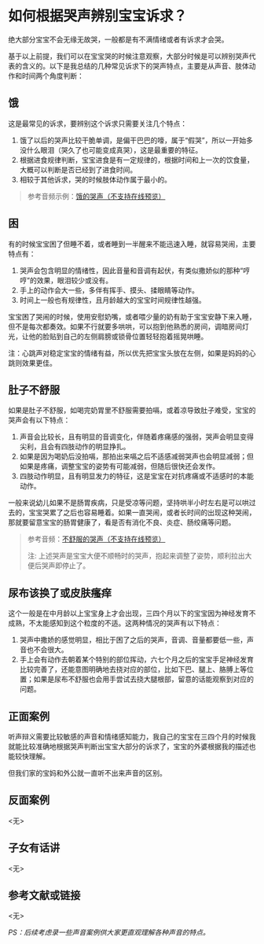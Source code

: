 # 如何根据哭声辨别宝宝诉求？

绝大部分宝宝不会无缘无故哭，一般都是有不满情绪或者有诉求才会哭。

基于以上前提，我们可以在宝宝哭的时候注意观察，大部分时候是可以辨别哭声代表的含义的。以下是我总结的几种常见诉求下的哭声特点，主要是从声音、肢体动作和时间两个角度判断：

## 饿

这是最常见的诉求，要辨别这个诉求只需要关注几个特点：

1. 饿了以后的哭声比较干脆单调，是偏干巴巴的嚎，属于“假哭”，所以一开始多没什么眼泪（哭久了也可能变成真哭），这是最重要的特征。
2. 根据进食规律判断，宝宝进食是有一定规律的，根据时间和上一次的饮食量，大概可以判断是否已经到了进食时间。
3. 相较于其他诉求，哭的时候肢体动作属于最小的。

> 参考音频示例：[饿的哭声（不支持在线预览）](./img/BabyHugryCry.mp3)

## 困

有的时候宝宝困了但睡不着，或者睡到一半醒来不能迅速入睡，就容易哭闹，主要特点有：

1. 哭声会包含明显的情绪性，因此音量和音调有起伏，有类似撒娇似的那种“哼哼”的效果，眼泪较少或没有。
2. 手上的动作会大一些，多伴有挥手、摸头、揉眼睛等动作。
3. 时间上一般也有规律性，且月龄越大的宝宝时间规律性越强。

宝宝困了哭闹的时候，使用安慰奶嘴，或者喂少量的奶有助于宝宝安静下来入睡，但不是每次都奏效。如果不行就要多哄哄，可以抱到他熟悉的房间，调暗房间灯光，让他的脸贴到自己的左侧肩膀或锁骨位置轻轻抱着摇晃哄睡。

注：心跳声对稳定宝宝的情绪有益，所以优先把宝宝头放在左侧，如果是妈妈的心跳则效果更佳。

## 肚子不舒服

如果是肚子不舒服，如喝完奶胃里不舒服需要拍嗝，或着凉导致肚子难受，宝宝的哭声会有以下特点：

1. 声音会比较长，且有明显的音调变化，伴随着疼痛感的强弱，哭声会明显变得尖利，且会有四肢动作的明显挣扎。
2. 如果是因为喝奶后没拍嗝，那拍出来嗝之后不适感减弱哭声也会明显减弱；但如果是疼痛，调整宝宝的姿势有可能减弱，但随后很快还会发作。
3. 四肢动作明显，且有明显发力的特征，这是宝宝在对抗疼痛或不适感时的本能动作。

一般来说幼儿如果不是肠胃疾病，只是受凉等问题，坚持哄半小时左右是可以哄过去的，宝宝哭累了之后也容易睡着。如果一直哭闹，或者长时间的出现这种哭闹，那就要留意宝宝的肠胃健康了，看是否有消化不良、炎症、肠绞痛等问题。

> 参考音频：[不舒服的哭声（不支持在线预览）](./img/BabySufferingCry.mp3)
>
> 注: 上述哭声是宝宝大便不顺畅时的哭声，抱起来调整了姿势，顺利拉出大便后哭声即停止了。

## 尿布该换了或皮肤瘙痒

这个一般是在中月龄以上宝宝身上才会出现，三四个月以下的宝宝因为神经发育不成熟，不太能感知到这个粒度的不适。这两种情况的哭声有以下特点：

1. 哭声中撒娇的感觉明显，相比于困了之后的哭声，音调、音量都要低一些，声音也不会很大。
2. 手上会有动作去朝着某个特别的部位挥动，六七个月之后的宝宝手足神经发育比较完善了，还能意图明确地去挠对应的部位，比如下巴、腿上、胳膊上等位置；如果是尿布不舒服也会用手尝试去挠大腿根部，留意的话能观察到对应的问题。

<!-- 添加正面案例（不超过3个），如没有则保留<无>占位符 -->

## 正面案例

听声辩义需要比较敏感的声音和情绪感知能力，我自己的宝宝在三四个月的时候我就能比较准确地根据哭声判断出宝宝大部分的诉求了，宝宝的外婆根据我的描述也能较快理解。

但我们家的宝妈和外公就一直听不出来声音的区别。

<!-- 添加反面案例（不超过3个），如没有则标记<无>占位符 -->

## 反面案例

<无>

<!-- 来自子女的看法，如没有则标记<无>占位符 -->
<!-- 注意：这一部分意在反映子女的具体反馈，默认应该由未成年子女补充，或由家长收集子女的反馈来填写，家长不要根据自己的想法填写。-->

## 子女有话讲

<无>

## 参考文献或链接

<无>

_PS：后续考虑录一些声音案例供大家更直观理解各种声音的特点。_
